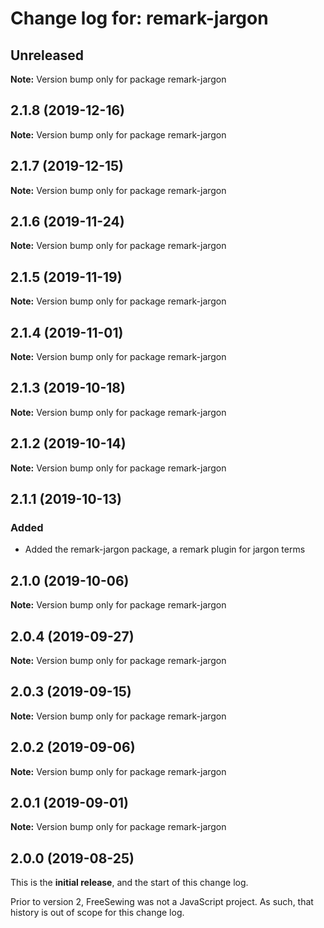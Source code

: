 # Change log for: remark-jargon


## Unreleased

**Note:** Version bump only for package remark-jargon


## 2.1.8 (2019-12-16)

**Note:** Version bump only for package remark-jargon


## 2.1.7 (2019-12-15)

**Note:** Version bump only for package remark-jargon


## 2.1.6 (2019-11-24)

**Note:** Version bump only for package remark-jargon


## 2.1.5 (2019-11-19)

**Note:** Version bump only for package remark-jargon


## 2.1.4 (2019-11-01)

**Note:** Version bump only for package remark-jargon


## 2.1.3 (2019-10-18)

**Note:** Version bump only for package remark-jargon


## 2.1.2 (2019-10-14)

**Note:** Version bump only for package remark-jargon


## 2.1.1 (2019-10-13)

### Added

 - Added the remark-jargon package, a remark plugin for jargon terms
## 2.1.0 (2019-10-06)

**Note:** Version bump only for package remark-jargon


## 2.0.4 (2019-09-27)

**Note:** Version bump only for package remark-jargon


## 2.0.3 (2019-09-15)

**Note:** Version bump only for package remark-jargon


## 2.0.2 (2019-09-06)

**Note:** Version bump only for package remark-jargon


## 2.0.1 (2019-09-01)

**Note:** Version bump only for package remark-jargon




## 2.0.0 (2019-08-25)

This is the **initial release**, and the start of this change log.

Prior to version 2, FreeSewing was not a JavaScript project.
As such, that history is out of scope for this change log.
